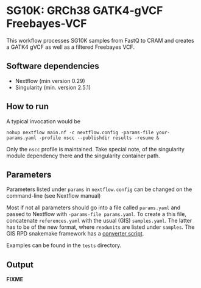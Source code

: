 # SG10K: GRCh38 GATK4-gVCF Freebayes-VCF

This workflow processes SG10K samples from FastQ to CRAM and
creates a GATK4 gVCF as well as a filtered Freebayes VCF.

## Software dependencies

- Nextflow (min version 0.29)
- Singularity (min. version 2.5.1)

## How to run

A typical invocation would be 

```
nohup nextflow main.nf -c nextflow.config -params-file your-params.yaml -profile nscc --publishdir results -resume &
```

Only the `nscc` profile is maintained. Take special note, of the
singularity module dependency there and the singularity container
path.

## Parameters

Parameters listed under `params` in `nextflow.config` can be changed
on the command-line (see Nextflow manual)


Most if not all parameters should go into a file called `params.yaml`
and passed to Nextflow with `-params-file params.yaml`.  To create a
this file, concatenate `references.yaml` with the usual (GIS)
`samples.yaml`. The latter has to be of the new format, where
`readunits` are listed under `samples`. The GIS RPD snakemake framework has a
[converter script](https://github.com/gis-rpd/pipelines/blob/devel/tools/sample_conf_converter.py).

Examples can be found in the
`tests` directory.

## Output

**FIXME**
